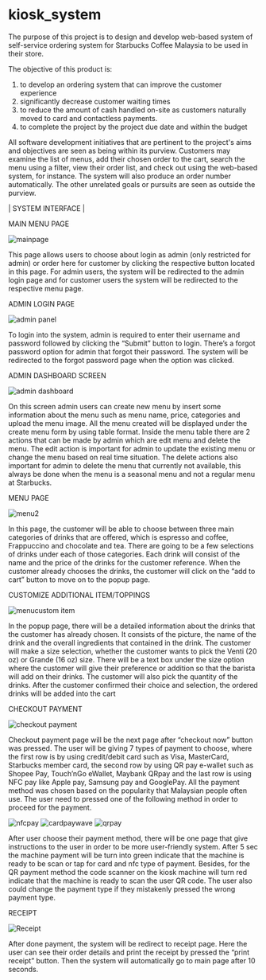 # kiosk_system
The purpose of this project is to design and develop web-based system of self-service ordering system for Starbucks Coffee Malaysia to be used in their store.

The objective of this product is:
1. to develop an ordering system that can improve the customer experience
2. significantly decrease customer waiting times
3. to reduce the amount of cash handled on-site as customers naturally
moved to card and contactless payments.
4. to complete the project by the project due date and within the budget

All software development initiatives that are pertinent to the project's aims and objectives are seen as being within its purview. Customers may examine the list of menus, add their chosen order to the cart, search the menu using a filter, view their order list, and check out using the web-based system, for instance. The system will also produce an order number automatically. The other unrelated goals or pursuits are seen as outside the purview.

| SYSTEM INTERFACE |

MAIN MENU PAGE 

![mainpage](https://user-images.githubusercontent.com/45988034/219322204-e5cc5123-7bea-4cdd-a662-354557216a8d.png)

This page allows users to choose about login as admin (only restricted for admin) or order here for customer by clicking the respective button located in this page. For admin users, the system will be redirected to the admin login page and for customer users the system will be redirected to the respective menu page.

ADMIN LOGIN PAGE

![admin panel](https://user-images.githubusercontent.com/45988034/219327828-903d80ee-701a-4006-93be-a9c90d3a5c31.png)

To login into the system, admin is required to enter their username and password followed by clicking the “Submit” button to login. There’s a forgot password option for admin that forgot their password. The system will be redirected to the forgot password page when the option was clicked.

ADMIN DASHBOARD SCREEN

![admin dashboard](https://user-images.githubusercontent.com/45988034/219328267-c4ab8901-0fc8-4402-8599-7000723e542b.png)

On this screen admin users can create new menu by insert some information about the menu such as menu name, price, categories and upload the menu image. All the menu created will be displayed under the create menu form by using table format. Inside the menu table there are 2 actions that can be made by admin which are edit menu and delete the menu. The edit action is important for admin to update the existing menu or change the menu based on real time situation. The delete actions also important for admin to delete the menu that currently not available, this always be done when the menu is a seasonal menu and not a regular menu at Starbucks.

MENU PAGE

![menu2](https://user-images.githubusercontent.com/45988034/219328659-028ad24c-16a2-4f93-b5cf-e4db62b2bb36.jpeg)

In this page, the customer will be able to choose between three main categories of drinks that are offered, which is espresso and coffee, Frappuccino and chocolate and tea. There are going to be a few selections of drinks under each of those categories. Each drink will consist of the name and the price of the drinks for the customer reference. When the customer already chooses the drinks, the customer will click on the “add to cart” button to move on to the popup page.

CUSTOMIZE ADDITIONAL ITEM/TOPPINGS

![menucustom item](https://user-images.githubusercontent.com/45988034/219328980-df57501e-965d-4d55-aa71-c9f9812eedb2.jpeg)

In the popup page, there will be a detailed information about the drinks that the customer has already chosen. It consists of the picture, the name of the drink and the overall ingredients that contained in the drink. The customer will make a size selection, whether the customer wants to pick the Venti (20 oz) or Grande (16 oz) size. There will be a text box under the size option where the customer will give their preference or addition so that the barista will add on their drinks. The customer will also pick the quantity of the drinks. After the customer confirmed their choice and selection, the ordered drinks will be added into the cart

CHECKOUT PAYMENT

![checkout payment](https://user-images.githubusercontent.com/45988034/219329364-c462ebf9-c22b-4dca-8426-6f8e53b2aa26.png)

Checkout payment page will be the next page after “checkout now” button was pressed. The user will be giving 7 types of payment to choose, where the first row is by using credit/debit card such as Visa, MasterCard, Starbucks member card, the second row by using QR pay e-wallet such as Shopee Pay, Touch’nGo eWallet, Maybank QRpay and the last row is using NFC pay like Apple pay, Samsung pay and GooglePay. All the payment method was chosen based on the popularity that Malaysian people often use. The user need to pressed one of the following method in order to proceed for the payment.

![nfcpay](https://user-images.githubusercontent.com/45988034/219329586-9b7a340f-28c3-4221-9511-b8d979c8cb18.png)
![cardpaywave](https://user-images.githubusercontent.com/45988034/219329624-61a9e5d0-dfb3-42f8-94d7-a6c225c71a21.png)
![qrpay](https://user-images.githubusercontent.com/45988034/219329657-dd8a295b-d150-4607-9d18-6ac59953c705.png)

After user choose their payment method, there will be one page that give instructions to the user in order to be more user-friendly system. After 5 sec the machine payment will be turn into green indicate that the machine is ready to be scan or tap for card and nfc type of payment. Besides, for the QR payment method the code scanner on the kiosk machine will turn red indicate that the machine is ready to scan the user QR code. The user also could change the payment type if they mistakenly pressed the wrong payment type.

RECEIPT 

![Receipt](https://user-images.githubusercontent.com/45988034/219329772-ae4ec8eb-5a37-4591-b0d2-cdf2ab21f973.png)

After done payment, the system will be redirect to receipt page. Here the user can see their order details and print the receipt by pressed the “print receipt” button. Then the system will automatically go to main page after 10 seconds.



